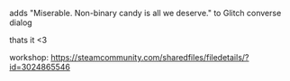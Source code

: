 adds "Miserable. Non-binary candy is all we deserve." to Glitch converse dialog

thats it <3

workshop: https://steamcommunity.com/sharedfiles/filedetails/?id=3024865546
